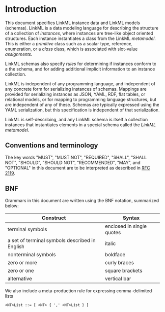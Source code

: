 # Introduction

This document specifies LinkML instance data and LinkML models (schemas). LinkML is a data modeling language for describing the structure of a collection of *instances*, where instances are tree-like object oriented structures. Each instance instantiates a class from the LinkML *metamodel*. This is either a *primitive* class such as a scalar type, reference, enumeration, or a *class* class, which is associated with slot-value *assignments*.

LinkML schemas also specify *rules* for determining if instances conform to a the schema, and for adding additional implicit information to an instance collection.

LinkML is independent of any programming language, and independent of
any concrete form for serializing instances of schemas. Mappings are
provided for serializing instances as JSON, YAML, RDF, flat tables, or
relational models, or for mapping to programming language structures,
but are independent of any of these. Schemas are typically expressed
using the YAML serialization, but this specification is independent of
that serialization.

LinkML is self-describing, and any LinkML schema is itself a collection instances that instantiates elements in a special schema called the *LinkML metamodel*.

## Conventions and terminology

The key words "MUST", "MUST NOT", "REQUIRED", "SHALL", "SHALL NOT", "SHOULD", "SHOULD NOT", "RECOMMENDED", "MAY", and "OPTIONAL" in this document are to be interpreted as described in [RFC 2119](https://datatracker.ietf.org/doc/html/rfc2119).

## BNF

Grammars in this document are written using the BNF notation, summarized below:

Construct | Syntax |
|---|---|
terminal symbols | enclosed in single quotes |
a set of terminal symbols described in English | italic |
nonterminal symbols | boldface |
zero or more | curly braces |
zero or one | square brackets |
alternative | vertical bar |

We also include a meta-production rule for expressing comma-delimited lists

```
<NT>List ::= [ <NT> { ',' <NT>List } ]
```
